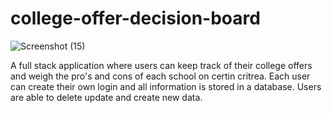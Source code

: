 # college-offer-decision-board


![Screenshot (15)](https://user-images.githubusercontent.com/113322000/201470014-f82590a9-fae2-45a0-8f15-8337f4603c35.png)


A full stack application where users can keep track of their college offers and weigh the pro's and cons of each school on certin critrea. Each user can create their own login and all information is stored in a database. Users are able to delete update and create new data.

